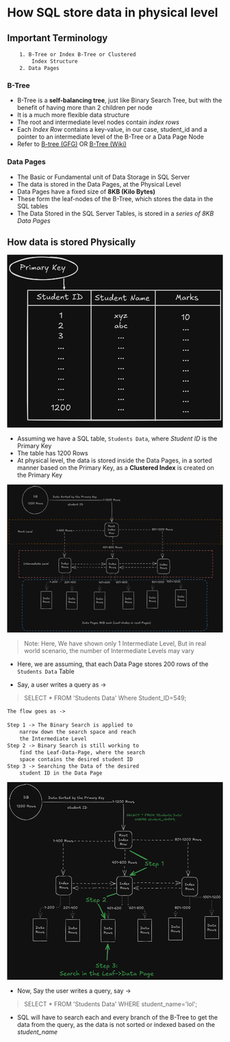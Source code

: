 # How SQL store data in physical level

## Important Terminology

```
    1. B-Tree or Index B-Tree or Clustered
        Index Structure
    2. Data Pages
```

### B-Tree

* B-Tree is a **self-balancing tree**, just like Binary Search Tree, but with the benefit of having more than 2 children per node
* It is a much more flexible data structure
* The root and intermediate level nodes contain *index rows*
* Each *Index Row* contains a key-value, in our case, student_id and a pointer to an intermediate level of the B-Tree or a Data Page Node
* Refer to [B-tree (GFG)](https://www.geeksforgeeks.org/introduction-of-b-tree-2/) OR [B-Tree (Wiki)](https://en.wikipedia.org/wiki/B-tree)

### Data Pages

* The Basic or Fundamental unit of Data Storage in SQL Server 
* The data is stored in the Data Pages, at the Physical Level
* Data Pages have a fixed size of __8KB (Kilo Bytes)__
* These form the leaf-nodes of the B-Tree, which stores the data in the SQL tables
* The Data Stored in the SQL Server Tables, is stored in a *series of 8KB Data Pages*


## How data is stored Physically

 ![alt text](images/student_table.png)

* Assuming we have a SQL table, `Students Data`, where *Student ID* is the Primary Key
* The table has 1200 Rows
* At physical level, the data is stored inside the Data Pages, in a sorted manner based on the Primary Key, as a **Clustered Index** is created on the Primary Key 


![alt text](images/Basic_B_tree.png)

> Note: Here, We have shown only 1 Intermediate Level, But in real world scenario, the number of Intermediate Levels may vary

* Here, we are assuming, that each Data Page stores 200 rows of the `Students Data` Table

* Say, a user writes a query as ->

> SELECT * FROM 'Students Data' Where Student_ID=549;

```
The flow goes as ->

Step 1 -> The Binary Search is applied to
    narrow down the search space and reach
    the Intermediate Level
Step 2 -> Binary Search is still working to
    find the Leaf-Data-Page, where the search
    space contains the desired student ID
Step 3 -> Searching the Data of the desired
    student ID in the Data Page

```

![alt text](images/search_where_id_is_549.png)

* Now, Say the user writes a query, say ->

> SELECT * FROM 'Students Data' WHERE student_name='lol';

* SQL will have to search each and every branch of the B-Tree to get the data from the query, as the data is not sorted or indexed based on the *student_name*
